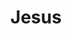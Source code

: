 ---
pid: FS267
title: Jesus
location_transcription: John hancock Elementary scool.
zipcode: '19123'
outside_phl: 
neighborhood: Northern Liberties,Loft District
age: '6'
age_range: 6-13
instagram: 
image_file_name: FS_267.jpg
proposal_transcription: 
topic: Figure,Religion
topic_summary: 0, 0
type: Other No Form
keywords_other: 
credit: Kennedi
image_labels: 
twitter: 
facebook: 
permalink: "/monuments/fs267/"
layout: item-page
---